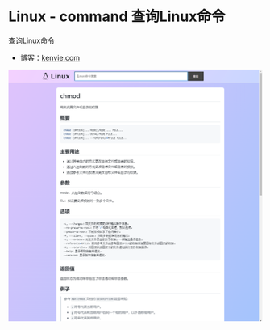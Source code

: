 # Linux - command 查询Linux命令

查询Linux命令

* 博客：[kenvie.com](https://kenvie.com)


![img](https://github.com/cpt-kenvie/linux-command/blob/master/img.png?raw=true)